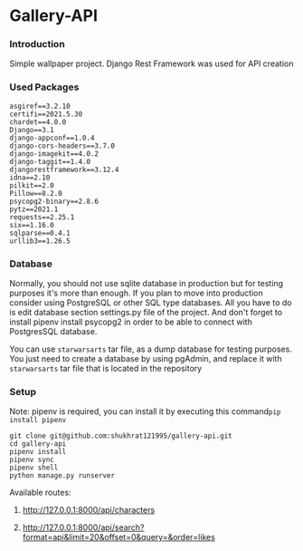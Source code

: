 # Gallery-API

### Introduction
Simple wallpaper project. Django Rest Framework was used for API creation


### Used Packages
```
asgiref==3.2.10
certifi==2021.5.30
chardet==4.0.0
Django==3.1
django-appconf==1.0.4
django-cors-headers==3.7.0
django-imagekit==4.0.2
django-taggit==1.4.0
djangorestframework==3.12.4
idna==2.10
pilkit==2.0
Pillow==8.2.0
psycopg2-binary==2.8.6
pytz==2021.1
requests==2.25.1
six==1.16.0
sqlparse==0.4.1
urllib3==1.26.5
```

### Database
Normally, you should not use sqlite database in production but for testing purposes it's more than enough. If you plan to move into production consider using PostgreSQL or other SQL type databases. All you have to do is edit database section settings.py file of the project. And don't forget to install pipenv install psycopg2 in order to be able to connect with PostgresSQL database.

You can use ```starwarsarts``` tar file, as a dump database for testing purposes. You just need to create a database by using pgAdmin, and replace it with ```starwarsarts``` tar file that is located in the repository

### Setup

Note: pipenv is required, you can install it by executing this command```pip install pipenv```
```
git clone git@github.com:shukhrat121995/gallery-api.git
cd gallery-api
pipenv install
pipenv sync
pipenv shell
python manage.py runserver
```

Available routes:

1. http://127.0.0.1:8000/api/characters

2. http://127.0.0.1:8000/api/search?format=api&limit=20&offset=0&query=&order=likes








